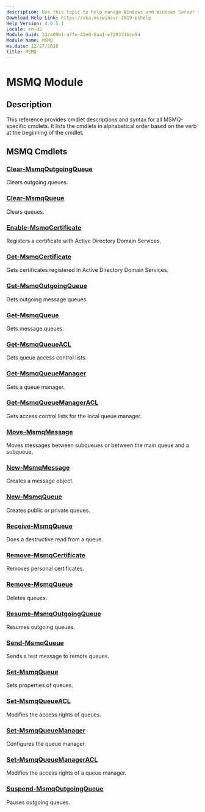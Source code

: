 ```yaml
---
description: Use this topic to help manage Windows and Windows Server technologies with Windows PowerShell.
Download Help Link: https://aka.ms/winsvr-2019-pshelp
Help Version: 4.0.5.1
Locale: en-US
Module Guid: 33ca09b1-a7fe-42e0-8aa1-e7203746ca94
Module Name: MSMQ
ms.date: 12/27/2016
title: MSMQ
---
```


# MSMQ Module

## Description

This reference provides cmdlet descriptions and syntax for all MSMQ-specific cmdlets. It lists the
cmdlets in alphabetical order based on the verb at the beginning of the cmdlet.

## MSMQ Cmdlets

### [Clear-MsmqOutgoingQueue](Clear-MsmqOutgoingQueue.md)

Clears outgoing queues.

### [Clear-MsmqQueue](Clear-MsmqQueue.md)

Clears queues.

### [Enable-MsmqCertificate](Enable-MsmqCertificate.md)

Registers a certificate with Active Directory Domain Services.

### [Get-MsmqCertificate](Get-MsmqCertificate.md)

Gets certificates registered in Active Directory Domain Services.

### [Get-MsmqOutgoingQueue](Get-MsmqOutgoingQueue.md)

Gets outgoing message queues.

### [Get-MsmqQueue](Get-MsmqQueue.md)

Gets message queues.

### [Get-MsmqQueueACL](Get-MsmqQueueACL.md)

Gets queue access control lists.

### [Get-MsmqQueueManager](Get-MsmqQueueManager.md)

Gets a queue manager.

### [Get-MsmqQueueManagerACL](Get-MsmqQueueManagerACL.md)

Gets access control lists for the local queue manager.

### [Move-MsmqMessage](Move-MsmqMessage.md)

Moves messages between subqueues or between the main queue and a subqueue.

### [New-MsmqMessage](New-MsmqMessage.md)

Creates a message object.

### [New-MsmqQueue](New-MsmqQueue.md)

Creates public or private queues.

### [Receive-MsmqQueue](Receive-MsmqQueue.md)

Does a destructive read from a queue.

### [Remove-MsmqCertificate](Remove-MsmqCertificate.md)

Removes personal certificates.

### [Remove-MsmqQueue](Remove-MsmqQueue.md)

Deletes queues.

### [Resume-MsmqOutgoingQueue](Resume-MsmqOutgoingQueue.md)

Resumes outgoing queues.

### [Send-MsmqQueue](Send-MsmqQueue.md)

Sends a test message to remote queues.

### [Set-MsmqQueue](Set-MsmqQueue.md)

Sets properties of queues.

### [Set-MsmqQueueACL](Set-MsmqQueueACL.md)

Modifies the access rights of queues.

### [Set-MsmqQueueManager](Set-MsmqQueueManager.md)

Configures the queue manager.

### [Set-MsmqQueueManagerACL](Set-MsmqQueueManagerACL.md)

Modifies the access rights of a queue manager.

### [Suspend-MsmqOutgoingQueue](Suspend-MsmqOutgoingQueue.md)

Pauses outgoing queues.
